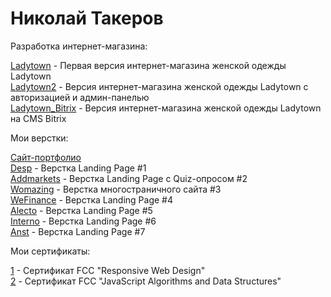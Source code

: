 # Николай Такеров

Разработка интернет-магазина:

[Ladytown](https://tacker115.github.io/ladytown/ "Ladytown") - Первая версия интернет-магазина женской одежды Ladytown <br>
[Ladytown2](https://tacker115.github.io/ladytown2/ "Ladytown2") - Версия интернет-магазина женской одежды Ladytown с авторизацией и админ-панелью <br>
[Ladytown_Bitrix](https://tacker115.github.io/ladytown_bitrix/ "Ladytown_Bitrix") - Версия интернет-магазина женской одежды Ladytown на CMS Bitrix <br>

Мои верстки:

[Сайт-портфолио](https://tacker115.github.io/portfolio/ "Сайт-портфолио") <br>
[Desp](https://tacker115.github.io/desp/ "Desp") - Верстка Landing Page #1 <br>
[Addmarkets](https://tacker115.github.io/addmarkets/ "Addmarkets") - Верстка Landing Page c Quiz-опросом #2 <br>
[Womazing](https://tacker115.github.io/womazing/ "Womazing") - Верстка многостраничного сайта #3 <br>
[WeFinance](https://tacker115.github.io/wef/ "WeFinance") - Верстка Landing Page #4 <br>
[Alecto](https://tacker115.github.io/alecto/ "Alecto") - Верстка Landing Page #5 <br>
[Interno](https://tacker115.github.io/interno/ "Interno") - Верстка Landing Page #6 <br>
[Anst](https://tacker115.github.io/anst/ "Anst") - Верстка Landing Page #7

Мои сертификаты:

[1]( https://www.freecodecamp.org/certification/nikolaytacker/responsive-web-design "#1") - Сертификат FCC "Responsive Web Design" <br>
[2]( https://www.freecodecamp.org/certification/nikolaytacker/javascript-algorithms-and-data-structures "#2") - Сертификат FCC "JavaScript Algorithms and Data Structures" 


